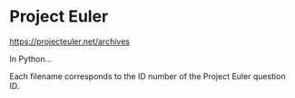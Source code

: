 # Project Euler
https://projecteuler.net/archives

In Python...

Each filename corresponds to the ID number of the Project Euler question ID.
